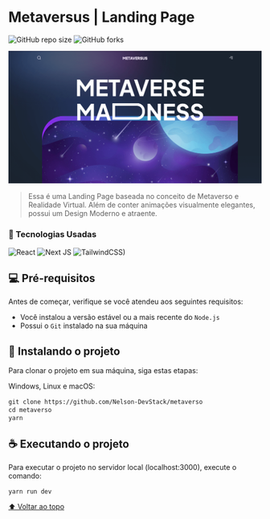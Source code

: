# Metaversus | Landing Page

![GitHub repo size](https://img.shields.io/github/repo-size/Nelson-DevStack/metaverso)
![GitHub forks](https://img.shields.io/github/forks/Nelson-DevStack/metaverso)

<img src="page_screenshot.png" alt="Screenshot do Metaversus">

> Essa é uma Landing Page baseada no conceito de Metaverso e Realidade Virtual. Além de conter animações visualmente elegantes, possui um Design Moderno e atraente.

### 📒 Tecnologias Usadas

![React](https://img.shields.io/badge/React-20232A?style=for-the-badge&logo=react&logoColor=61DAFB)
![Next JS](https://img.shields.io/badge/Next-black?style=for-the-badge&logo=next.js&logoColor=white)
![TailwindCSS)](https://img.shields.io/badge/Tailwind_CSS-38B2AC?style=for-the-badge&logo=tailwind-css&logoColor=white)

## 💻 Pré-requisitos

Antes de começar, verifique se você atendeu aos seguintes requisitos:

* Você instalou a versão estável ou a mais recente do `Node.js`
* Possui o `Git` instalado na sua máquina

## 🚀 Instalando o projeto

Para clonar o projeto em sua máquina, siga estas etapas:

Windows, Linux e macOS:
```
git clone https://github.com/Nelson-DevStack/metaverso
cd metaverso
yarn
```

## ☕ Executando o projeto

Para executar o projeto no servidor local (localhost:3000), execute o comando:

```
yarn run dev
```


[⬆ Voltar ao topo](#metaverso)<br>
